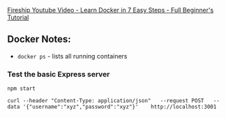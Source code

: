 [Fireship Youtube Video - Learn Docker in 7 Easy Steps - Full Beginner's Tutorial](https://www.youtube.com/watch?v=gAkwW2tuIqE)

## Docker Notes:

* `docker ps` - lists all running containers

### Test the basic Express server

`npm start`

`curl --header "Content-Type: application/json"   --request POST   --data '{"username":"xyz","password":"xyz"}'   
http://localhost:3001`
